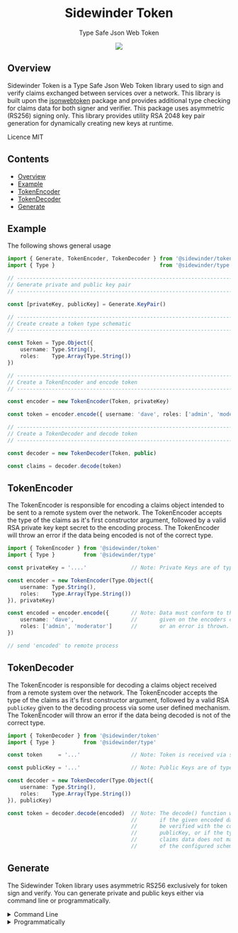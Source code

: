 <div align='center'>

<h1>Sidewinder Token</h1>

<p>Type Safe Json Web Token</p>

[<img src="https://img.shields.io/npm/v/@sidewinder/token?label=%40sidewinder%2Ftoken">](https://www.npmjs.com/package/@sidewinder/token)

</div>


## Overview

Sidewinder Token is a Type Safe Json Web Token library used to sign and verify claims exchanged between services over a network. This library is built upon the [jsonwebtoken](https://www.npmjs.com/package/jsonwebtoken) package and provides additional type checking for claims data for both signer and verifier. This package uses asymmetric (RS256) signing only. This library provides utility RSA 2048 key pair generation for dynamically creating new keys at runtime.

Licence MIT

## Contents

- [Overview](#Overview)
- [Example](#Example)
- [TokenEncoder](#TokenEncoder)
- [TokenDecoder](#TokenDecoder)
- [Generate](#Generate)

## Example

The following shows general usage

```typescript
import { Generate, TokenEncoder, TokenDecoder } from '@sidewinder/token'
import { Type }                                 from '@sidewinder/type'

// ----------------------------------------------------------------------
// Generate private and public key pair
// ----------------------------------------------------------------------

const [privateKey, publicKey] = Generate.KeyPair()

// ----------------------------------------------------------------------
// Create create a token type schematic
// ----------------------------------------------------------------------

const Token = Type.Object({
    username: Type.String(),
    roles:    Type.Array(Type.String())
})

// ----------------------------------------------------------------------
// Create a TokenEncoder and encode token
// ----------------------------------------------------------------------

const encoder = new TokenEncoder(Token, privateKey)

const token = encoder.encode({ username: 'dave', roles: ['admin', 'moderator'] })

// ----------------------------------------------------------------------
// Create a TokenDecoder and decode token
// ----------------------------------------------------------------------

const decoder = new TokenDecoder(Token, public)

const claims = decoder.decode(token) 
```

## TokenEncoder

The TokenEncoder is responsible for encoding a claims object intended to be sent to a remote system over the network. The TokenEncoder accepts the type of the claims as it's first constructor argument, followed by a valid RSA private key kept secret to the encoding process. The TokenEncoder will throw an error if the data being encoded is not of the correct type.

```typescript
import { TokenEncoder } from '@sidewinder/token'
import { Type }         from '@sidewinder/type'

const privateKey = '....'              // Note: Private Keys are of type string.

const encoder = new TokenEncoder(Type.Object({
    username: Type.String(),
    roles:    Type.Array(Type.String())
}), privateKey)

const encoded = encoder.encode({       // Note: Data must conform to the structure
    username: 'dave',                  //       given on the encoders constructor
    roles: ['admin', 'moderator']      //       or an error is thrown.
})

// send 'encoded' to remote process
```

## TokenDecoder

The TokenEncoder is responsible for decoding a claims object received from a remote system over the network. The TokenEncoder accepts the type of the claims as it's first constructor argument, followed by a valid RSA `publicKey` given to the decoding process via some user defined mechanism. The TokenEncoder will throw an error if the data being decoded is not of the correct type.

```typescript
import { TokenDecoder } from '@sidewinder/token'
import { Type }         from '@sidewinder/type'

const token     = '...'                // Note: Token is received via some network mechanism

const publicKey = '...'                // Note: Public Keys are of type string.

const decoder = new TokenDecoder(Type.Object({
    username: Type.String(),
    roles:    Type.Array(Type.String())
}), publicKey)

const token = decoder.decode(encoded)  // Note: The decode() function will throw
                                       //       if the given encoded data cannot
                                       //       be verified with the configured
                                       //       publicKey, or if the type of the
                                       //       claims data does not match that
                                       //       of the configured schema.
``` 

## Generate

The Sidewinder Token library uses asymmetric RS256 exclusively for token sign and verify. You can generate private and public keys either via command line or programmatically.


<details>
  <summary>Command Line</summary>

```bash
# Generate private and public keys
$ ssh-keygen -t rsa -b 4096 -m PEM -f private.key

# Convert public key to PEM format
$ openssl rsa -in private.key -pubout -outform PEM -out public.key
```
</details>


<details>
  <summary>Programmatically</summary>

```typescript
import { Generate } from '@sidewinder/token'

const [privateKey, publicKey] = Generate.KeyPair(4096)
```
</details>
